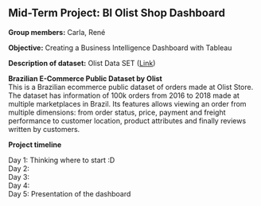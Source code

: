 ##  Mid-Term Project: BI Olist Shop Dashboard 

<b>Group members:</b> Carla, René

<b>Objective:</b> Creating a Business Intelligence Dashboard with Tableau

<b>Description of dataset:</b> Olist Data SET ([Link](https://github.com/Rene-Stuedemann/IronRene/blob/main/Mid%20Term%20Project/BI_Project/BI_Midterm_Project_Olist.md]))

<b>Brazilian E-Commerce Public Dataset by Olist</b><br>
This is a Brazilian ecommerce public dataset of orders made at Olist Store. The dataset has information of 100k orders from 2016 to 2018 made at multiple marketplaces in Brazil. Its features allows viewing an order from multiple dimensions: from order status, price, payment and freight performance to customer location, product attributes and finally reviews written by customers.

<b>Project timeline</b>

Day 1: Thinking where to start :D <br>
Day 2:<br>
Day 3:<br>
Day 4:<br>
Day 5: Presentation of the dashboard<br>





